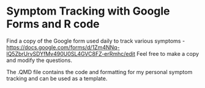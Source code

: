 # Symptom Tracking with Google Forms and R code

Find a copy of the Google form used daily to track various symptoms - https://docs.google.com/forms/d/1Zm4NNq-lQ5ZbrUrvSDYfMv490U0SL4GVC8FZ-erRmhc/edit
Feel free to make a copy and modify the questions.

The .QMD file contains the code and formatting for my personal symptom tracking and can be used as a template.
